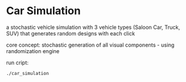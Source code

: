 # Car Simulation
a stochastic vehicle simulation with 3 vehicle types (Saloon Car, Truck, SUV)
that generates random designs with each click

core concept: stochastic generation of all visual components - using randomization engine


run cript:

```bash
./car_simulation
```
